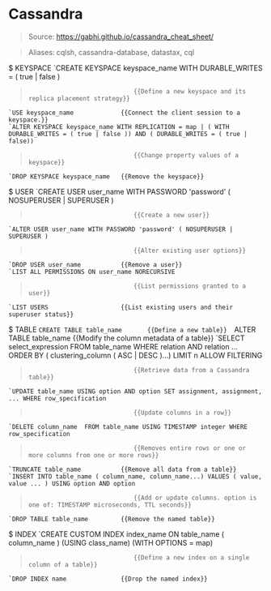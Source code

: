 # Cassandra

> Source: https://gabhi.github.io/cassandra_cheat_sheet/

> Aliases: cqlsh, cassandra-database, datastax, cql

$ KEYSPACE
    `CREATE KEYSPACE keyspace_name WITH DURABLE_WRITES = ( true | false )
>                                  {{Define a new keyspace and its replica placement strategy}} 
    `USE keyspace_name             {{Connect the client session to a keyspace.}} 
    `ALTER KEYSPACE keyspace_name WITH REPLICATION = map | ( WITH DURABLE_WRITES = ( true | false )) AND ( DURABLE_WRITES = ( true | false))
>                                  {{Change property values of a keyspace}} 
    `DROP KEYSPACE keyspace_name   {{Remove the keyspace}} 

$ USER
    `CREATE USER user_name WITH PASSWORD 'password' ( NOSUPERUSER | SUPERUSER )
>                                  {{Create a new user}} 
    `ALTER USER user_name WITH PASSWORD 'password' ( NOSUPERUSER | SUPERUSER )
>                                  {{Alter existing user options}} 
    `DROP USER user_name           {{Remove a user}} 
    `LIST ALL PERMISSIONS ON user_name NORECURSIVE
>                                  {{List permissions granted to a user}} 
    `LIST USERS                    {{List existing users and their superuser status}} 

$ TABLE
    `CREATE TABLE table_name       {{Define a new table}} 
    `ALTER TABLE table_name        {{Modify the column metadata of a table}} 
    `SELECT select_expression FROM table_name WHERE relation AND relation ... ORDER BY ( clustering_column ( ASC | DESC )...) LIMIT n ALLOW FILTERING
>                                  {{Retrieve data from a Cassandra table}} 
    `UPDATE table_name USING option AND option SET assignment, assignment, ... WHERE row_specification
>                                  {{Update columns in a row}} 
    `DELETE column_name  FROM table_name USING TIMESTAMP integer WHERE row_specification
>                                  {{Removes entire rows or one or more columns from one or more rows}} 
    `TRUNCATE table_name           {{Remove all data from a table}} 
    `INSERT INTO table_name ( column_name, column_name...) VALUES ( value, value ... ) USING option AND option
>                                  {{Add or update columns. option is one of: TIMESTAMP microseconds, TTL seconds}} 
    `DROP TABLE table_name         {{Remove the named table}} 

$ INDEX
    `CREATE CUSTOM INDEX index_name ON table_name ( column_name ) (USING class_name) (WITH OPTIONS = map)
>                                  {{Define a new index on a single column of a table}} 
    `DROP INDEX name               {{Drop the named index}} 

